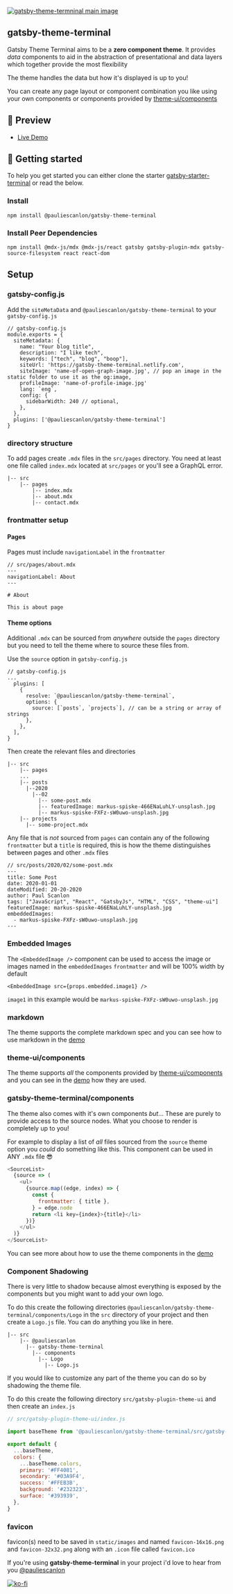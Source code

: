 <a href="https://gatsby-theme-termninal.netlify.com/" target="_blank">
<img src="https://gatsby-theme-terminal.netlify.com/images/terminal-open-graph-image.jpg" alt="gatsby-theme-termninal main image" />
</a>

## gatsby-theme-terminal

Gatsby Theme Terminal aims to be a **zero component theme**. It provides _data_ components to aid in the abstraction of presentational and data layers which together provide the most flexibility

The theme handles the data but how it's displayed is up to you!

You can create any page layout or component combination you like using your own components or components provided by [theme-ui/components](https://theme-ui.com/components)

## 👀 Preview

- [Live Demo](https://gatsby-theme-terminal.netlify.com/)

## 🚀 Getting started

To help you get started you can either clone the starter [gatsby-starter-terminal](https://github.com/PaulieScanlon/gatsby-starter-terminal) or read the below.

### Install

```
npm install @pauliescanlon/gatsby-theme-terminal
```

### Install Peer Dependencies

```
npm install @mdx-js/mdx @mdx-js/react gatsby gatsby-plugin-mdx gatsby-source-filesystem react react-dom
```

## Setup

### gatsby-config.js

Add the `siteMetaData` and `@pauliescanlon/gatsby-theme-terminal` to your `gatsby-config.js`

```
// gatsby-config.js
module.exports = {
  siteMetadata: {
    name: "Your blog title",
    description: "I like tech",
    keywords: ["tech", "blog", "boop"],
    siteUrl: 'https://gatsby-theme-terminal.netlify.com',
    siteImage: 'name-of-open-graph-image.jpg', // pop an image in the static folder to use it as the og:image,
    profileImage: 'name-of-profile-image.jpg'
    lang: `eng`,
    config: {
      sidebarWidth: 240 // optional,
    },
  },
  plugins: ['@pauliescanlon/gatsby-theme-terminal']
}
```

### directory structure

To add pages create `.mdx` files in the `src/pages` directory. You need at least one file called `index.mdx` located at `src/pages` or you'll see a GraphQL error.

<!-- prettier-ignore -->
```
|-- src
    |-- pages
        |-- index.mdx
        |-- about.mdx
        |-- contact.mdx 

```

### frontmatter setup

#### Pages

Pages must include `navigationLabel` in the `frontmatter`

```
// src/pages/about.mdx
---
navigationLabel: About
---

# About

This is about page

```

#### Theme options

Additional `.mdx` can be sourced from _anywhere_ outside the `pages` directory but you need to tell the theme where to source these files from.

Use the `source` option in `gatsby-config.js`

```
// gatsby-config.js
...
  plugins: [
    {
      resolve: `@pauliescanlon/gatsby-theme-terminal`,
      options: {
        source: [`posts`, `projects`], // can be a string or array of strings
      },
    },
  ],
}
```

Then create the relevant files and directories

<!-- prettier-ignore -->
```
|-- src
    |-- pages
    ...
    |-- posts 
      |--2020
        |--02
          |-- some-post.mdx
          |-- featuredImage: markus-spiske-466ENaLuhLY-unsplash.jpg
          |-- markus-spiske-FXFz-sW0uwo-unsplash.jpg
    |-- projects
      |-- some-project.mdx  

```

Any file that is _not_ sourced from `pages` can contain any of the following `frontmatter` but a `title` is required, this is how the theme distinguishes between pages and other `.mdx` files

<!-- prettier-ignore -->
```
// src/posts/2020/02/some-post.mdx
---
title: Some Post
date: 2020-01-01
dateModified: 20-20-2020
author: Paul Scanlon
tags: ["JavaScript", "React", "GatsbyJs", "HTML", "CSS", "theme-ui"]
featuredImage: markus-spiske-466ENaLuhLY-unsplash.jpg
embeddedImages:
  - markus-spiske-FXFz-sW0uwo-unsplash.jpg
---
```

### Embedded Images

The `<EmbeddedImage />` component can be used to access the image or images named in the `embeddedImages` `frontmatter` and will be 100% width by default

```
<EmbeddedImage src={props.embedded.image1} />
```

`image1` in this example would be `markus-spiske-FXFz-sW0uwo-unsplash.jpg`

### markdown

The theme supports the complete markdown spec and you can see how to use markdown in the [demo](https://gatsby-theme-terminal.netlify.com/markdown/)

### theme-ui/components

The theme supports _all_ the components provided by [theme-ui/components](https://theme-ui.com/components) and you can see in the [demo](https://gatsby-theme-terminal.netlify.com/theme-ui-components/) how they are used.

### gatsby-theme-terminal/components

The theme also comes with it's own components _but_... These are purely to provide access to the source nodes. What you choose to render is completely up to you!

For example to display a list of _all_ files sourced from the `source` theme option you _could_ do something like this. This component can be used in ANY `.mdx` file 😎

```javascript
<SourceList>
  {source => (
    <ul>
      {source.map((edge, index) => {
        const {
          frontmatter: { title },
        } = edge.node
        return <li key={index}>{title}</li>
      })}
    </ul>
  )}
</SourceList>
```

You can see more about how to use the theme components in the [demo](https://gatsby-theme-terminal.netlify.com/components/)

### Component Shadowing

There is very little to shadow because almost everything is exposed by the components but you might want to add your own logo.

To do this create the following directories `@pauliescanlon/gatsby-theme-terminal/components/Logo` in the `src` directory of your project and then create a `Logo.js` file. You can do anything you like in here.

```
|-- src
    |-- @pauliescanlon
      |-- gatsby-theme-terminal
        |-- components
          |-- Logo
            |-- Logo.js
```

If you would like to customize any part of the theme you can do so by shadowing the theme file.

To do this create the following directory `src/gatsby-plugin-theme-ui` and then create an `index.js`

```javascript
// src/gatsby-plugin-theme-ui/index.js

import baseTheme from '@pauliescanlon/gatsby-theme-terminal/src/gatsby-plugin-theme-ui'

export default {
  ...baseTheme,
  colors: {
    ...baseTheme.colors,
    primary: '#FF4081',
    secondary: '#03A9F4',
    success: '#FFEB3B',
    background: '#232323',
    surface: '#393939',
  },
}
```

### favicon

favicon(s) need to be saved in `static/images` and named `favicon-16x16.png` and `favicon-32x32.png` along with an `.icon` file called `favicon.ico`

If you're using **gatsby-theme-terminal** in your project i'd love to hear from you [@pauliescanlon](https://twitter.com/PaulieScanlon)

[![ko-fi](https://www.ko-fi.com/img/githubbutton_sm.svg)](https://ko-fi.com/P5P31B7G8)
